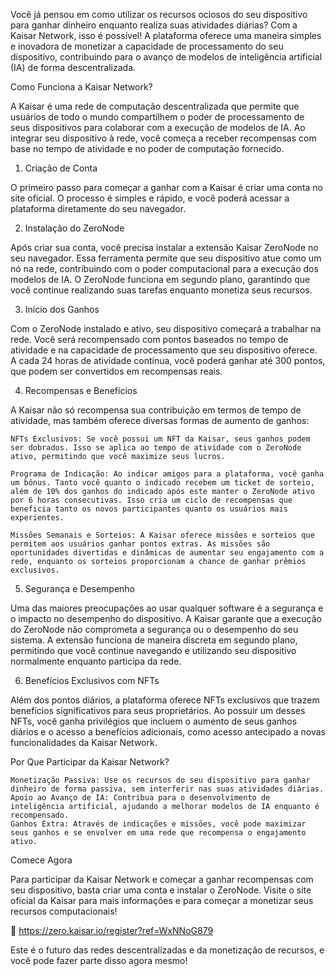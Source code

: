 Você já pensou em como utilizar os recursos ociosos do seu dispositivo para ganhar dinheiro enquanto realiza suas atividades diárias? Com a Kaisar Network, isso é possível! A plataforma oferece uma maneira simples e inovadora de monetizar a capacidade de processamento do seu dispositivo, contribuindo para o avanço de modelos de inteligência artificial (IA) de forma descentralizada.

Como Funciona a Kaisar Network?

A Kaisar é uma rede de computação descentralizada que permite que usuários de todo o mundo compartilhem o poder de processamento de seus dispositivos para colaborar com a execução de modelos de IA. Ao integrar seu dispositivo à rede, você começa a receber recompensas com base no tempo de atividade e no poder de computação fornecido.

1. Criação de Conta

O primeiro passo para começar a ganhar com a Kaisar é criar uma conta no site oficial. O processo é simples e rápido, e você poderá acessar a plataforma diretamente do seu navegador.

2. Instalação do ZeroNode

Após criar sua conta, você precisa instalar a extensão Kaisar ZeroNode no seu navegador. Essa ferramenta permite que seu dispositivo atue como um nó na rede, contribuindo com o poder computacional para a execução dos modelos de IA. O ZeroNode funciona em segundo plano, garantindo que você continue realizando suas tarefas enquanto monetiza seus recursos.

3. Início dos Ganhos

Com o ZeroNode instalado e ativo, seu dispositivo começará a trabalhar na rede. Você será recompensado com pontos baseados no tempo de atividade e na capacidade de processamento que seu dispositivo oferece. A cada 24 horas de atividade contínua, você poderá ganhar até 300 pontos, que podem ser convertidos em recompensas reais.

4. Recompensas e Benefícios

A Kaisar não só recompensa sua contribuição em termos de tempo de atividade, mas também oferece diversas formas de aumento de ganhos:

    NFTs Exclusivos: Se você possui um NFT da Kaisar, seus ganhos podem ser dobrados. Isso se aplica ao tempo de atividade com o ZeroNode ativo, permitindo que você maximize seus lucros.

    Programa de Indicação: Ao indicar amigos para a plataforma, você ganha um bônus. Tanto você quanto o indicado recebem um ticket de sorteio, além de 10% dos ganhos do indicado após este manter o ZeroNode ativo por 6 horas consecutivas. Isso cria um ciclo de recompensas que beneficia tanto os novos participantes quanto os usuários mais experientes.

    Missões Semanais e Sorteios: A Kaisar oferece missões e sorteios que permitem aos usuários ganhar pontos extras. As missões são oportunidades divertidas e dinâmicas de aumentar seu engajamento com a rede, enquanto os sorteios proporcionam a chance de ganhar prêmios exclusivos.

5. Segurança e Desempenho

Uma das maiores preocupações ao usar qualquer software é a segurança e o impacto no desempenho do dispositivo. A Kaisar garante que a execução do ZeroNode não comprometa a segurança ou o desempenho do seu sistema. A extensão funciona de maneira discreta em segundo plano, permitindo que você continue navegando e utilizando seu dispositivo normalmente enquanto participa da rede.

6. Benefícios Exclusivos com NFTs

Além dos pontos diários, a plataforma oferece NFTs exclusivos que trazem benefícios significativos para seus proprietários. Ao possuir um desses NFTs, você ganha privilégios que incluem o aumento de seus ganhos diários e o acesso a benefícios adicionais, como acesso antecipado a novas funcionalidades da Kaisar Network.

Por Que Participar da Kaisar Network?

    Monetização Passiva: Use os recursos do seu dispositivo para ganhar dinheiro de forma passiva, sem interferir nas suas atividades diárias.
    Apoio ao Avanço de IA: Contribua para o desenvolvimento de inteligência artificial, ajudando a melhorar modelos de IA enquanto é recompensado.
    Ganhos Extra: Através de indicações e missões, você pode maximizar seus ganhos e se envolver em uma rede que recompensa o engajamento ativo.

Comece Agora

Para participar da Kaisar Network e começar a ganhar recompensas com seu dispositivo, basta criar uma conta e instalar o ZeroNode. Visite o site oficial da Kaisar para mais informações e para começar a monetizar seus recursos computacionais!

🔗 https://zero.kaisar.io/register?ref=WxNNoG879

Este é o futuro das redes descentralizadas e da monetização de recursos, e você pode fazer parte disso agora mesmo!
